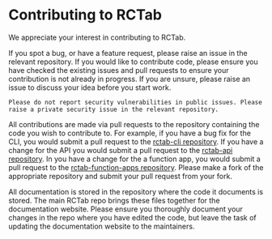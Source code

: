 # Contributing to RCTab

We appreciate your interest in contributing to RCTab. 

If you spot a bug, or have a feature request, please raise an issue in the relevant repository. If you would like to contribute code, please ensure you have checked the existing issues and pull requests to ensure your contribution is not already in progress. If you are unsure, please raise an issue to discuss your idea before you start work.

```{warning}
Please do not report security vulnerabilities in public issues. Please raise a private security issue in the relevant repository.
```

All contributions are made via pull requests to the repository containing the code you wish to contribute to. For example, if you have a bug fix for the CLI, you would submit a pull request to the [rctab-cli repository](https://github.com/alan-turing-institute/rctab-cli). If you have a change for the API you would submit a pull request to the [rctab-api repository](https://github.com/alan-turing-institute/rctab-cli). In you have a change for the a function app, you would submit a pull request to the [rctab-function-apps repository](https://github.com/alan-turing-institute/rctab-functions). Please make a fork of the appropriate repository and submit your pull request from your fork.

All documentation is stored in the repository where the code it documents is stored. The main RCTab repo brings these files together for the documentation website. Please ensure you thoroughly document your changes in the repo where you have edited the code, but leave the task of updating the documentation website to the maintainers.

